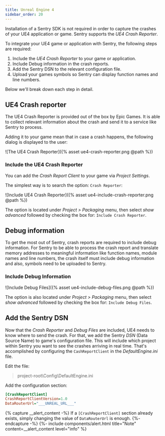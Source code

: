```yaml
---
title: Unreal Engine 4
sidebar_order: 20
---
```


Installation of a Sentry SDK is not required in order to capture the crashes of your
UE4 application or game. Sentry supports the *UE4 Crash Reporter*.

To integrate your UE4 game or application with Sentry, the following steps are required:

1. Include the *UE4 Crash Reporter* to your game or application.
2. Include Debug information in the crash reports.
3. Add the Sentry DSN to the relevant configuration file.
4. Upload your games symbols so Sentry can display function names and line numbers.

Below we'll break down each step in detail.

## UE4 Crash reporter

The UE4 Crash Reporter is provided out of the box by Epic Games. It is able to collect relevant
information about the crash and send it to a service like Sentry to process.

Adding it to your game mean that in case a crash happens, the following dialog is displayed
to the user:

![The UE4 Crash Reporter]({% asset ue4-crash-reporter.png @path %})

### Include the UE4 Crash Reporter

You can add the _Crash Report Client_ to your game via *Project Settings*.

The simplest way is to search the option: `Crash Reporter`:

![Include UE4 Crash Reporter]({% asset ue4-include-crash-reporter.png @path %})

The option is located under *Project > Packaging* menu, then select *show advanced* followed by
checking the box for: `Include Crash Reporter`.

## Debug information

To get the most out of Sentry, crash reports are required to include debug information.
For Sentry to be able to process the crash report and translate
memory addresses to meaningful information like function names, module names
and line numbers, the crash itself must include debug information and also, symbols need
to be uploaded to Sentry.

### Include Debug Information

![Include Debug Files]({% asset ue4-include-debug-files.png @path %})

The option is also located under *Project > Packaging* menu, then select *show advanced* followed by
checking the box for: `Include Debug Files`.

## Add the Sentry DSN

Now that the *Crash Reporter* and *Debug Files* are included, UE4 needs to know where to send the
crash. For that, we add the Sentry *DSN* (Data Source Name) to game's configuration file. This will
include which project within Sentry you want to see the crashes arriving in real time.
That's accomplished by configuring the `CashReportClient` in the *DefaultEngine.ini* file.

Edit the file:
> project-root\Config\DefaultEngine.ini

Add the configuration section:

```ini
[CrashReportClient]
CrashReportClientVersion=1.0
DataRouterUrl="___UNREAL_URL___"
```

{% capture __alert_content -%}
If a `[CrashReportClient]` section already exists, simply changing the value of `DataRouterUrl`
 is enough.
{%- endcapture -%}
{%- include components/alert.html
    title="Note"
    content=__alert_content
    level="info"
%}
